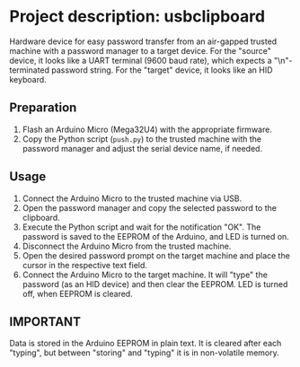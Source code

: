 # Project description: usbclipboard

Hardware device for easy password transfer from an air-gapped trusted machine with a password manager to a target device. For the "source" device, it looks like a UART terminal (9600 baud rate), which expects a "\n"-terminated password string. For the "target" device, it looks like an HID keyboard.

## Preparation

1. Flash an Arduino Micro (Mega32U4) with the appropriate firmware.
2. Copy the Python script (`push.py`) to the trusted machine with the password manager and adjust the serial device name, if needed.

## Usage

1. Connect the Arduino Micro to the trusted machine via USB.
2. Open the password manager and copy the selected password to the clipboard.
3. Execute the Python script and wait for the notification "OK". The password is saved to the EEPROM of the Arduino, and LED is turned on.
4. Disconnect the Arduino Micro from the trusted machine.
5. Open the desired password prompt on the target machine and place the cursor in the respective text field.
6. Connect the Arduino Micro to the target machine. It will "type" the password (as an HID device) and then clear the EEPROM. LED is turned off, when EEPROM is cleared.

## IMPORTANT

Data is stored in the Arduino EEPROM in plain text. It is cleared after each "typing", but between "storing" and "typing" it is in non-volatile memory.
